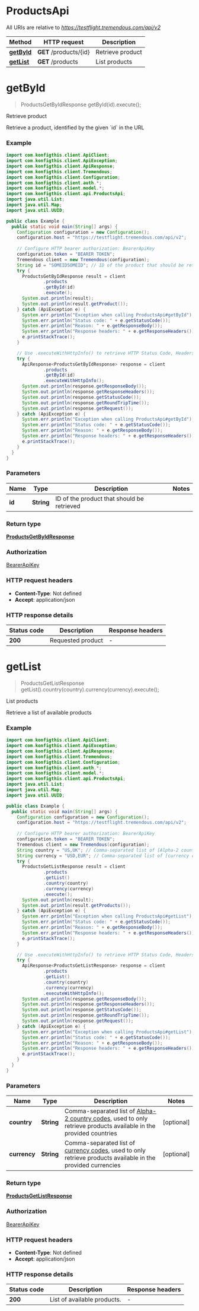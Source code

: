 # ProductsApi

All URIs are relative to *https://testflight.tremendous.com/api/v2*

| Method | HTTP request | Description |
|------------- | ------------- | -------------|
| [**getById**](ProductsApi.md#getById) | **GET** /products/{id} | Retrieve product |
| [**getList**](ProductsApi.md#getList) | **GET** /products | List products |


<a name="getById"></a>
# **getById**
> ProductsGetByIdResponse getById(id).execute();

Retrieve product

Retrieve a product, identified by the given &#x60;id&#x60; in the URL 

### Example
```java
import com.konfigthis.client.ApiClient;
import com.konfigthis.client.ApiException;
import com.konfigthis.client.ApiResponse;
import com.konfigthis.client.Tremendous;
import com.konfigthis.client.Configuration;
import com.konfigthis.client.auth.*;
import com.konfigthis.client.model.*;
import com.konfigthis.client.api.ProductsApi;
import java.util.List;
import java.util.Map;
import java.util.UUID;

public class Example {
  public static void main(String[] args) {
    Configuration configuration = new Configuration();
    configuration.host = "https://testflight.tremendous.com/api/v2";
    
    // Configure HTTP bearer authorization: BearerApiKey
    configuration.token = "BEARER TOKEN";
    Tremendous client = new Tremendous(configuration);
    String id = "SOMEIDSOMEID"; // ID of the product that should be retrieved
    try {
      ProductsGetByIdResponse result = client
              .products
              .getById(id)
              .execute();
      System.out.println(result);
      System.out.println(result.getProduct());
    } catch (ApiException e) {
      System.err.println("Exception when calling ProductsApi#getById");
      System.err.println("Status code: " + e.getStatusCode());
      System.err.println("Reason: " + e.getResponseBody());
      System.err.println("Response headers: " + e.getResponseHeaders());
      e.printStackTrace();
    }

    // Use .executeWithHttpInfo() to retrieve HTTP Status Code, Headers and Request
    try {
      ApiResponse<ProductsGetByIdResponse> response = client
              .products
              .getById(id)
              .executeWithHttpInfo();
      System.out.println(response.getResponseBody());
      System.out.println(response.getResponseHeaders());
      System.out.println(response.getStatusCode());
      System.out.println(response.getRoundTripTime());
      System.out.println(response.getRequest());
    } catch (ApiException e) {
      System.err.println("Exception when calling ProductsApi#getById");
      System.err.println("Status code: " + e.getStatusCode());
      System.err.println("Reason: " + e.getResponseBody());
      System.err.println("Response headers: " + e.getResponseHeaders());
      e.printStackTrace();
    }
  }
}

```

### Parameters

| Name | Type | Description  | Notes |
|------------- | ------------- | ------------- | -------------|
| **id** | **String**| ID of the product that should be retrieved | |

### Return type

[**ProductsGetByIdResponse**](ProductsGetByIdResponse.md)

### Authorization

[BearerApiKey](../README.md#BearerApiKey)

### HTTP request headers

 - **Content-Type**: Not defined
 - **Accept**: application/json

### HTTP response details
| Status code | Description | Response headers |
|-------------|-------------|------------------|
| **200** | Requested product |  -  |

<a name="getList"></a>
# **getList**
> ProductsGetListResponse getList().country(country).currency(currency).execute();

List products

Retrieve a list of available products 

### Example
```java
import com.konfigthis.client.ApiClient;
import com.konfigthis.client.ApiException;
import com.konfigthis.client.ApiResponse;
import com.konfigthis.client.Tremendous;
import com.konfigthis.client.Configuration;
import com.konfigthis.client.auth.*;
import com.konfigthis.client.model.*;
import com.konfigthis.client.api.ProductsApi;
import java.util.List;
import java.util.Map;
import java.util.UUID;

public class Example {
  public static void main(String[] args) {
    Configuration configuration = new Configuration();
    configuration.host = "https://testflight.tremendous.com/api/v2";
    
    // Configure HTTP bearer authorization: BearerApiKey
    configuration.token = "BEARER TOKEN";
    Tremendous client = new Tremendous(configuration);
    String country = "US,UK"; // Comma-separated list of [Alpha-2 country codes](https://www.iban.com/country-codes), used to only retrieve products available in the provided countries
    String currency = "USD,EUR"; // Comma-separated list of [currency codes](https://www.iban.com/currency-codes), used to only retrieve products available in the provided currencies
    try {
      ProductsGetListResponse result = client
              .products
              .getList()
              .country(country)
              .currency(currency)
              .execute();
      System.out.println(result);
      System.out.println(result.getProducts());
    } catch (ApiException e) {
      System.err.println("Exception when calling ProductsApi#getList");
      System.err.println("Status code: " + e.getStatusCode());
      System.err.println("Reason: " + e.getResponseBody());
      System.err.println("Response headers: " + e.getResponseHeaders());
      e.printStackTrace();
    }

    // Use .executeWithHttpInfo() to retrieve HTTP Status Code, Headers and Request
    try {
      ApiResponse<ProductsGetListResponse> response = client
              .products
              .getList()
              .country(country)
              .currency(currency)
              .executeWithHttpInfo();
      System.out.println(response.getResponseBody());
      System.out.println(response.getResponseHeaders());
      System.out.println(response.getStatusCode());
      System.out.println(response.getRoundTripTime());
      System.out.println(response.getRequest());
    } catch (ApiException e) {
      System.err.println("Exception when calling ProductsApi#getList");
      System.err.println("Status code: " + e.getStatusCode());
      System.err.println("Reason: " + e.getResponseBody());
      System.err.println("Response headers: " + e.getResponseHeaders());
      e.printStackTrace();
    }
  }
}

```

### Parameters

| Name | Type | Description  | Notes |
|------------- | ------------- | ------------- | -------------|
| **country** | **String**| Comma-separated list of [Alpha-2 country codes](https://www.iban.com/country-codes), used to only retrieve products available in the provided countries | [optional] |
| **currency** | **String**| Comma-separated list of [currency codes](https://www.iban.com/currency-codes), used to only retrieve products available in the provided currencies | [optional] |

### Return type

[**ProductsGetListResponse**](ProductsGetListResponse.md)

### Authorization

[BearerApiKey](../README.md#BearerApiKey)

### HTTP request headers

 - **Content-Type**: Not defined
 - **Accept**: application/json

### HTTP response details
| Status code | Description | Response headers |
|-------------|-------------|------------------|
| **200** | List of available products. |  -  |

